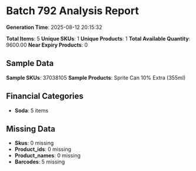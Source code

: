 # Batch 792 Analysis Report

**Generation Time**: 2025-08-12 20:15:32

**Total Items**: 5
**Unique SKUs**: 1
**Unique Products**: 1
**Total Available Quantity**: 9600.00
**Near Expiry Products**: 0

## Sample Data
**Sample SKUs**: 37038105
**Sample Products**: Sprite Can 10% Extra (355ml)

## Financial Categories
- **Soda**: 5 items

## Missing Data
- **Skus**: 0 missing
- **Product_ids**: 0 missing
- **Product_names**: 0 missing
- **Barcodes**: 5 missing
